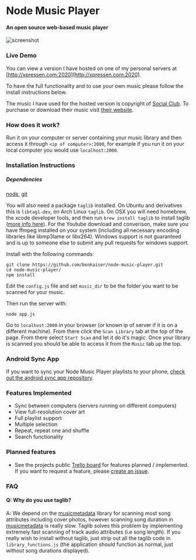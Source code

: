 Node Music Player
=================
#### An open source web-based music player

![screenshot](https://cloud.githubusercontent.com/assets/608054/3919259/b1ab3a00-23a5-11e4-94ad-859051b06626.jpg)

### Live Demo
You can view a version I have hosted on one of my personal servers at [http://xpressen.com:2020](http://xpressen.com:2020).

To have the full functionality and to use your own music please follow the install instructions below.

The music I have used for the hosted version is copyright of [Social Club](http://martymar.goodcitymusic.com/).
To purchase or download their music visit [their website](http://martymar.goodcitymusic.com/).

### How does it work?
Run it on your computer or server containing your music library and then access it through `<ip of computer>:2000`, for example if you run it on your local computer you would use `localhost:2000`.

### Installation Instructions
##### Dependencies
[node](http://nodejs.org/), [git](http://git-scm.com/)

You will also need a package `taglib` installed. On Ubuntu and derivatives this is `libtag1-dev`, on Arch Linux `taglib`.
On OSX you will need homebrew, the xcode developer tools, and then run `brew install taglib` to install taglib ([more info here](https://github.com/Homebrew/homebrew/wiki/Installation)). For the Youtube download and converison, make sure you have ffmpeg installed on your system (including all necessary encoding libraries like libmp3lame or libx264).
Windows support is not guaranteed and is up to someone else to submit any pull requests for windows support.

Install with the following commands:
```
git clone https://github.com/benkaiser/node-music-player.git
cd node-music-player/
npm install
```

Edit the `config.js` file and set `music_dir` to be the folder you want to be scanned for your music.

Then run the server with:
```
node app.js
```
Go to `localhost:2000` in your browser (or known ip of server if it is on a different machine). From there click the `Scan Library` tab at the top of the page. From there select `Start Scan` and let it do it's magic. Once your library is scanned you should be able to access it from the `Music` tab up the top.

### Android Sync App

If you want to sync your Node Music Player playlists to your phone, [check out the android sync app repository](https://github.com/benkaiser/android-node-music-sync).

### Features Implemented

- Sync between computers (servers running on different computers)
- View full-resolution cover art
- Full playlist support
- Multiple selection
- Repeat, repeat one and shuffle
- Search functionality

### Planned features

- See the projects public [Trello board](https://trello.com/b/cXdOSOoR/node-music-player) for features planned / implemented. If you want to request a feature, please [create an issue](https://github.com/benkaiser/node-music-player/issues/new).

### FAQ

#### Q: Why do you use taglib?

A: We depend on the [musicmetadata](https://github.com/leetreveil/musicmetadata) library for scanning most song attributes including cover photos, however scanning song duration in [musicmetadata](https://github.com/leetreveil/musicmetadata) is really slow. Taglib solves this problem by implementing extremely fast scanning of track audio attributes (i.e song length). If you really wish to install without taglib, just strip out all the taglib code in `library_functions.js` (the application should function as normal, just without song durations displayed).
